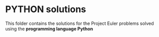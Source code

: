 # PYTHON solutions

This folder contains the solutions for the Project Euler problems solved using the **programming language Python**